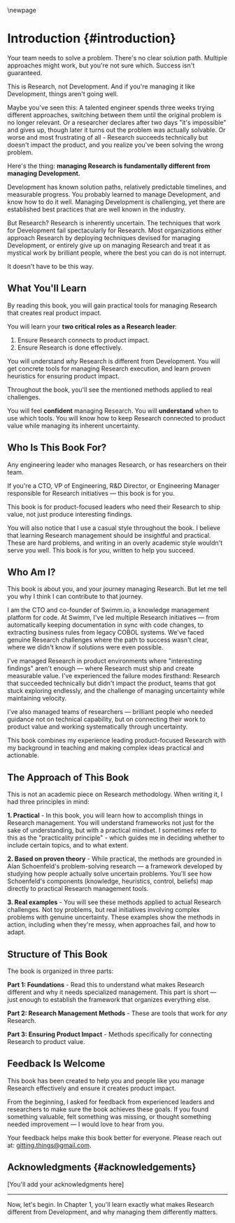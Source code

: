 \newpage

# Introduction {#introduction}

Your team needs to solve a problem. There's no clear solution path. Multiple approaches might work, but you're not sure which. Success isn't guaranteed.

This is Research, not Development. And if you're managing it like Development, things aren't going well.

Maybe you've seen this: A talented engineer spends three weeks trying different approaches, switching between them until the original problem is no longer relevant. Or a researcher declares after two days "it's impossible" and gives up, though later it turns out the problem was actually solvable. Or worse and most frustrating of all - Research succeeds technically but doesn't impact the product, and you realize you've been solving the wrong problem.

Here's the thing: **managing Research is fundamentally different from managing Development.**

Development has known solution paths, relatively predictable timelines, and measurable progress. You probably learned to manage Development, and know how to do it well. Managing Development is challenging, yet there are established best practices that are well known in the industry.

But Research? Research is inherently uncertain. The techniques that work for Development fail spectacularly for Research. Most organizations either approach Research by deploying techniques devised for managing Development, or entirely give up on managing Research and treat it as mystical work by brilliant people, where the best you can do is not interrupt.

It doesn't have to be this way.

## What You'll Learn

By reading this book, you will gain practical tools for managing Research that creates real product impact.

You will learn your **two critical roles as a Research leader**:
1. Ensure Research connects to product impact.
2. Ensure Research is done effectively.

You will understand *why* Research is different from Development. You will get concrete tools for managing Research execution, and learn proven heuristics for ensuring product impact.

Throughout the book, you'll see the mentioned methods applied to real challenges.

You will feel **confident** managing Research. You will **understand** when to use which tools. You will know how to keep Research connected to product value while managing its inherent uncertainty.

## Who Is This Book For?

Any engineering leader who manages Research, or has researchers on their team.

If you're a CTO, VP of Engineering, R&D Director, or Engineering Manager responsible for Research initiatives — this book is for you.

This book is for product-focused leaders who need their Research to ship value, not just produce interesting findings.

You will also notice that I use a casual style throughout the book. I believe that learning Research management should be insightful and practical. These are hard problems, and writing in an overly academic style wouldn't serve you well. This book is for *you*, written to help you succeed.

## Who Am I?

This book is about you, and your journey managing Research. But let me tell you why I think I can contribute to that journey.

I am the CTO and co-founder of Swimm.io, a knowledge management platform for code. At Swimm, I've led multiple Research initiatives — from automatically keeping documentation in sync with code changes, to extracting business rules from legacy COBOL systems. We've faced genuine Research challenges where the path to success wasn't clear, where we didn't know if solutions were even possible.

I've managed Research in product environments where "interesting findings" aren't enough — where Research must ship and create measurable value. I've experienced the failure modes firsthand: Research that succeeded technically but didn't impact the product, teams that got stuck exploring endlessly, and the challenge of managing uncertainty while maintaining velocity.

I've also managed teams of researchers — brilliant people who needed guidance not on technical capability, but on connecting their work to product value and working systematically through uncertainty.

This book combines my experience leading product-focused Research with my background in teaching and making complex ideas practical and actionable.

## The Approach of This Book

This is not an academic piece on Research methodology. When writing it, I had three principles in mind:

**1. Practical** - In this book, you will learn how to accomplish things in Research management. You will understand frameworks not just for the sake of understanding, but with a practical mindset. I sometimes refer to this as the "practicality principle" - which guides me in deciding whether to include certain topics, and to what extent.

**2. Based on proven theory** - While practical, the methods are grounded in Alan Schoenfeld's problem-solving research — a framework developed by studying how people actually solve uncertain problems. You'll see how Schoenfeld's components (knowledge, heuristics, control, beliefs) map directly to practical Research management tools.

**3. Real examples** - You will see these methods applied to actual Research challenges. Not toy problems, but real initiatives involving complex problems with genuine uncertainty. These examples show the methods in action, including when they're messy, when approaches fail, and how to adapt.

## Structure of This Book

The book is organized in three parts:

**Part 1: Foundations** - Read this to understand what makes Research different and why it needs specialized management. This part is short — just enough to establish the framework that organizes everything else.

**Part 2: Research Management Methods** - These are tools that work for *any* Research. 

**Part 3: Ensuring Product Impact** - Methods specifically for connecting Research to product value.

## Feedback Is Welcome

This book has been created to help you and people like you manage Research effectively and ensure it creates product impact.

From the beginning, I asked for feedback from experienced leaders and researchers to make sure the book achieves these goals. If you found something valuable, felt something was missing, or thought something needed improvement — I would love to hear from you.

Your feedback helps make this book better for everyone. Please reach out at: gitting.things@gmail.com.

## Acknowledgments {#acknowledgements}

[You'll add your acknowledgments here]

---

Now, let's begin. In Chapter 1, you'll learn exactly what makes Research different from Development, and why managing them differently matters.